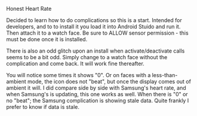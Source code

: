 Honest Heart Rate

Decided to learn how to do complications so this is a start. Intended for developers, and to
to install it you load it into Android Stuido and run it. Then attach it to a watch face.
Be sure to ALLOW sensor permission - this must be done once it is installed.

There is also an odd glitch upon an install when activate/deactivate calls seems to be a 
bit odd. Simply change to a watch face without the complication and come back. It will work fine
thereafter.

You will notice some times it shows "0". Or on faces with a less-than-ambient mode, the icon 
does not "beat", but once the display comes out of ambient it will. I did compare side by 
side with Samsung's heart rate, and when Samsung's is updating, this one works as well.
When there is "0" or no "beat"; the Samsung complication is showing stale data. Quite frankly
I prefer to know if data is stale.